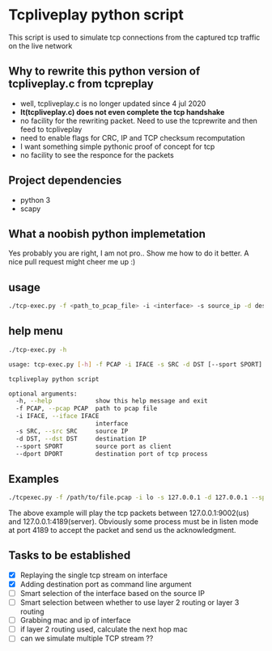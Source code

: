 # Tcpliveplay python script
This script is used to simulate tcp connections from the captured tcp traffic on the live network


## Why to rewrite this python version of tcpliveplay.c from tcpreplay
- well, tcpliveplay.c is no longer updated since 4 jul 2020
- **It(tcpliveplay.c) does not even complete the tcp handshake**
- no facility for the rewriting packet. Need to use the tcprewrite and then feed to tcpliveplay
- need to enable flags for CRC, IP and TCP checksum recomputation
- I want something simple pythonic proof of concept for tcp
- no facility to see the responce for the packets

## Project dependencies
- python 3
- scapy


## What a noobish python implemetation
Yes probably you are right, I am not pro.. Show me how to do it better. A nice pull request might cheer me up :)

## usage
```bash
./tcp-exec.py -f <path_to_pcap_file> -i <interface> -s source_ip -d destination_ip --sport=<source_port> --dport=<destination_port>
```

## help menu
```bash
./tcp-exec.py -h

usage: tcp-exec.py [-h] -f PCAP -i IFACE -s SRC -d DST [--sport SPORT] --dport DPORT

tcpliveplay python script

optional arguments:
  -h, --help            show this help message and exit
  -f PCAP, --pcap PCAP  path to pcap file
  -i IFACE, --iface IFACE
                        interface
  -s SRC, --src SRC     source IP
  -d DST, --dst DST     destination IP
  --sport SPORT         source port as client
  --dport DPORT         destination port of tcp process
```

## Examples
```bash
./tcpexec.py -f /path/to/file.pcap -i lo -s 127.0.0.1 -d 127.0.0.1 --sport=9002 --dport=4189
```

The above example will play the tcp packets between 127.0.0.1:9002(us) and 127.0.0.1:4189(server). Obviously some process must be in listen mode at port 4189 to accept the packet and send us the acknowledgment.

## Tasks to be established

- [x] Replaying the single tcp stream on interface
- [x] Adding destination port as command line argument 
- [ ] Smart selection of the interface based on the source IP
- [ ] Smart selection between whether to use layer 2 routing or layer 3 routing
- [ ] Grabbing mac and ip of interface 
- [ ] if layer 2 routing used, calculate the next hop mac
- [ ] can we simulate multiple TCP stream ??